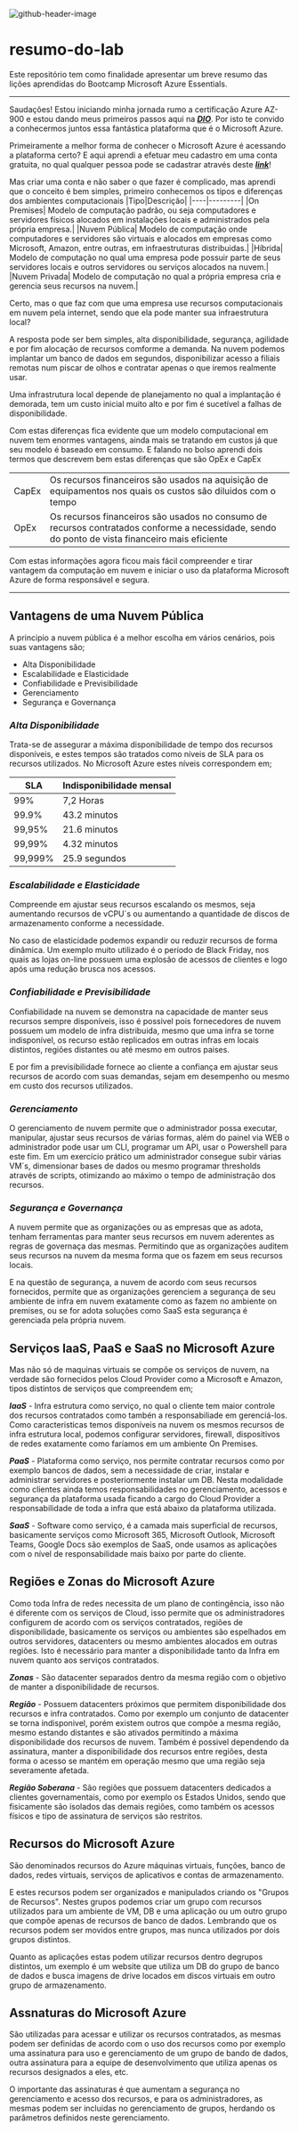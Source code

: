 ![github-header-image](https://github.com/user-attachments/assets/538768f1-6607-4e27-add0-6c824b6dbd64)
# resumo-do-lab
Este repositório tem como finalidade apresentar um breve resumo das lições aprendidas do Bootcamp Microsoft Azure Essentials.
___
Saudações! Estou iniciando minha jornada rumo a certificação Azure AZ-900 e estou dando meus primeiros passos aqui na [***DIO***](https://www.dio.me). Por isto te convido a conhecermos juntos essa fantástica plataforma que é o Microsoft Azure.

Primeiramente a melhor forma de conhecer o Microsoft Azure é acessando a plataforma certo? E aqui aprendi a efetuar meu cadastro em uma conta gratuita, no qual qualquer pessoa pode se cadastrar através deste [***link***](https://azure.microsoft.com/pt-br/pricing/purchase-options/azure-account#:~:text=A%20conta%20gratuita%20do%20Azure%20fornece%20acesso%20a%20todos%20os?msockid=028bcaa179b26d921a3cde7778d96cda)!

Mas criar uma conta e não saber o que fazer é complicado, mas aprendi que o conceito é bem simples, primeiro conhecemos os tipos e diferenças dos ambientes computacionais
|Tipo|Descrição|
|----|---------|
|On Premises| Modelo de computação padrão, ou seja computadores e servidores físicos alocados em instalações locais e administrados pela própria empresa.|
|Nuvem Pública| Modelo de computação onde computadores e servidores são virtuais e alocados em empresas como Microsoft, Amazon, entre outras, em infraestruturas distribuidas.|
|Híbrida| Modelo de computação no qual uma empresa pode possuir parte de seus servidores locais e outros servidores ou serviços alocados na nuvem.|
|Nuvem Privada| Modelo de computação no qual a própria empresa cria e gerencia seus recursos na nuvem.|

Certo, mas o que faz com que uma empresa use recursos computacionais em nuvem pela internet, sendo que ela pode manter sua infraestrutura local?

A resposta pode ser bem simples, alta disponibilidade, segurança, agilidade e por fim alocação de recursos comforme a demanda. Na nuvem podemos implantar um banco de dados em segundos, disponibilizar acesso a filiais remotas num piscar de olhos e contratar apenas o que iremos realmente usar.

Uma infrastrutura local depende de planejamento no qual a implantação é demorada, tem um custo inicial muito alto e por fim é sucetível a falhas de disponibilidade.

Com estas diferenças fica evidente que um modelo computacional em nuvem tem enormes vantagens, ainda mais se tratando em custos já que seu modelo é baseado em consumo. E falando no bolso aprendi dois termos que descrevem bem estas diferenças que são OpEx e CapEx

|||
|---|---|
|CapEx|Os recursos financeiros são usados na aquisição de equipamentos nos quais os custos são diluidos com o tempo|
|OpEx| Os recursos financeiros são usados no consumo de recursos contratados conforme a necessidade, sendo do ponto de vista financeiro mais eficiente|

Com estas informações agora ficou mais fácil compreender e tirar vantagem da computação em nuvem e iniciar o uso da plataforma Microsoft Azure de forma responsável e segura.

---
## Vantagens de uma Nuvem Pública

A principio a nuvem pública é a melhor escolha em vários cenários, pois suas vantagens são;

* Alta Disponibilidade
* Escalabilidade e Elasticidade
* Confiabilidade e Previsibilidade
* Gerenciamento
* Segurança e Governança

### *Alta Disponibilidade*

Trata-se de assegurar a máxima disponibilidade de tempo dos recursos disponíveis, e estes tempos são tratados como níveis de SLA para os recursos utilizados. No Microsoft Azure estes níveis correspondem em;

|SLA|Indisponibilidade mensal|
|--|--|
|99%|7,2 Horas|
|99.9%|43.2 minutos|
|99,95%|21.6 minutos|
|99,99%|4.32 minutos|
|99,999%|25.9 segundos|

### *Escalabilidade e Elasticidade*

Compreende em ajustar seus recursos escalando os mesmos, seja aumentando recursos de vCPU´s ou aumentando a quantidade de discos de armazenamento conforme a necessidade. 

No caso de elasticidade podemos expandir ou reduzir recursos de forma dinâmica. Um exemplo muito utilizado é o período de Black Friday, nos quais as lojas on-line possuem uma explosão de acessos de clientes e logo após uma redução brusca nos acessos.

### *Confiabilidade e Previsibilidade*

Confiabilidade na nuvem se demonstra na capacidade de manter seus recursos sempre disponíveis, isso é possivel pois fornecedores de nuvem possuem um modelo de infra distribuida, mesmo que uma infra se torne indisponível, os recurso estão replicados em outras infras em locais distintos, regiões distantes ou até mesmo em outros paises.

E por fim a previsibilidade fornece ao cliente a confiança em ajustar seus recursos de acordo com suas demandas, sejam em desempenho ou mesmo em custo dos recursos utilizados.

### *Gerenciamento*

O gerenciamento de nuvem permite que o administrador possa executar, manipular, ajustar seus recursos de várias formas, além do painel via WEB o administrador pode usar um CLI, programar um API, usar o Powershell para este fim. Em um exercício prático um administrador consegue subir várias VM´s, dimensionar bases de dados ou mesmo programar thresholds através de scripts, otimizando ao máximo o tempo de administração dos recursos.

### *Segurança e Governança*

A nuvem permite que as organizações ou as empresas que as adota, tenham ferramentas para manter seus recursos em nuvem aderentes as regras de governaça das mesmas. Permitindo que as organizações auditem seus recursos na nuvem da mesma forma que os fazem em seus recursos locais.

E na questão de segurança, a nuvem de acordo com seus recursos fornecidos, permite que as organizações gerenciem a segurança de seu ambiente de infra em nuvem exatamente como as fazem no ambiente on premises, ou se for adota soluções como SaaS esta segurança é gerenciada pela própria nuvem.

## Serviços IaaS, PaaS e SaaS no Microsoft Azure

Mas não só de maquinas virtuais se compõe os serviços de nuvem, na verdade são fornecidos pelos Cloud Provider como a Microsoft e Amazon, tipos distintos de serviços que compreendem em;

***IaaS*** - Infra estrutura como serviço, no qual o cliente tem maior controle dos recursos contratados como tambén a responsabiliade em gerenciá-los. Como caracteristicas temos disponíveis na nuvem os mesmos recursos de infra estrutura local, podemos configurar servidores, firewall, dispositivos de redes exatamente como faríamos em um ambiente On Premises.

***PaaS*** - Plataforma como serviço, nos permite contratar recursos como por exemplo bancos de dados, sem a necessidade de criar, instalar e administrar servidores e posteriormente instalar um DB. Nesta modalidade como clientes ainda temos responsabilidades no gerenciamento, acessos e segurança da plataforma usada ficando a cargo do Cloud Provider a responsabilidade de toda a infra que está abaixo da plataforma utilizada.

***SaaS*** - Software como serviço, é a camada mais superficial de recursos, basicamente serviços como Microsoft 365, Microsoft Outlook, Microsoft Teams, Google Docs são exemplos de SaaS, onde usamos as aplicações com o nível de responsabilidade mais baixo por parte do cliente.

## Regiões e Zonas do Microsoft Azure

Como toda Infra de redes necessita de um plano de contingência, isso não é diferente com os serviços de Cloud, isso permite que os administradores configurem de acordo com os serviços contratados, regiões de disponibilidade, basicamente os serviços ou ambientes são espelhados em outros servidores, datacenters ou mesmo ambientes alocados em outras regiões. Isto é necessário para manter a disponibilidade tanto da Infra em nuvem quanto aos serviços contratados.

***Zonas*** - São datacenter separados dentro da mesma região com o objetivo de manter a disponibilidade de recursos.

***Região*** - Possuem datacenters próximos que permitem disponibilidade dos recursos e infra contratados. Como por exemplo um conjunto de datacenter se torna indisponivel, porém existem outros que compõe a mesma região, mesmo estando distantes e são ativados permitindo a máxima disponibilidade dos recursos de nuvem. Também é possivel dependendo da assinatura, manter a disponibilidade dos recursos entre regiões, desta forma o acesso se mantém em operação mesmo que uma região seja severamente afetada.

***Região Soberana*** - São regiões que possuem datacenters dedicados a clientes governamentais, como por exemplo os Estados Unidos, sendo que fisicamente são isolados das demais regiões, como também os acessos físicos e tipo de assinatura de serviços são restritos.

## Recursos do Microsoft Azure ##

São denominados recursos do Azure máquinas virtuais, funções, banco de dados, redes virtuais, serviços de aplicativos e contas de armazenamento.

E estes recursos podem ser organizados e manipulados criando os "Grupos de Recursos". Nestes grupos podemos criar um grupo com recursos utilizados para um ambiente de VM, DB e uma aplicação ou um outro grupo que compõe apenas de recursos de banco de dados. Lembrando que os recursos podem ser movidos entre grupos, mas nunca utilizados por dois grupos distintos.

Quanto as aplicações estas podem utilizar recursos dentro degrupos distintos, um exemplo é um website que utiliza um DB do grupo de banco de dados e busca imagens de drive locados em discos virtuais em outro grupo de armazenamento.

## Assnaturas do Microsoft Azure ##

São utilizadas para acessar e utilizar os recursos contratados, as mesmas podem ser definidas de acordo com o uso dos recursos como por exemplo uma assinatura para uso e gerenciamento de um grupo de bando de dados, outra assinatura para a equipe de desenvolvimento que utiliza apenas os recursos designados a eles, etc.

O importante das assinaturas é que aumentam a segurança no gerenciamento e acesso dos recursos, e para os administradores, as mesmas podem ser incluidas no gerenciamento de grupos, herdando os parâmetros definidos neste gerenciamento.